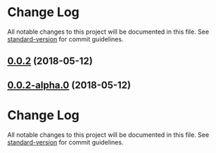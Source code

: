 # Change Log

All notable changes to this project will be documented in this file. See [standard-version](https://github.com/conventional-changelog/standard-version) for commit guidelines.

<a name="0.0.2"></a>
## [0.0.2](https://github.com/ezypeeze/nuxt-neo/compare/v0.0.2-alpha.0...v0.0.2) (2018-05-12)



<a name="0.0.2-alpha.0"></a>
## [0.0.2-alpha.0](https://github.com/ezypeeze/nuxt-neo/compare/v0.0.2...v0.0.2-alpha.0) (2018-05-12)



# Change Log

All notable changes to this project will be documented in this file. See [standard-version](https://github.com/conventional-changelog/standard-version) for commit guidelines.
